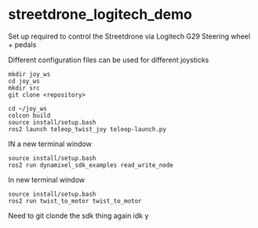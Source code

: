 # streetdrone_logitech_demo
Set up required to control the Streetdrone via Logitech G29 Steering wheel + pedals

Different configuration files can be used for different joysticks

```
mkdir joy_ws
cd joy_ws
mkdir src
git clone <repository>

cd ~/joy_ws
colcon build
source install/setup.bash
ros2 launch teleop_twist_joy teleop-launch.py

```
IN a new terminal window
```
source install/setup.bash
ros2 run dynamixel_sdk_examples read_write_node
```

In new terminal window
```
source install/setup.bash
ros2 run twist_to_motor twist_to_motor
```
Need to git clonde the sdk thing again idk y
